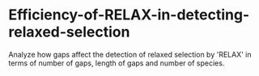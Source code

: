 # Efficiency-of-RELAX-in-detecting-relaxed-selection
Analyze how gaps affect the detection of relaxed selection by 'RELAX' in terms of number of gaps, length of gaps and number of species.
